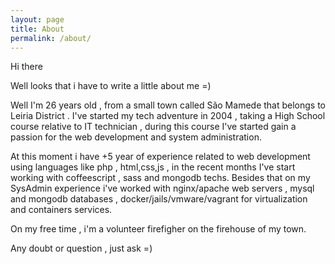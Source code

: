 ```yaml
---
layout: page
title: About
permalink: /about/
---
```


Hi there

Well looks that i have to write a little about me =)

Well I'm 26 years old , from a small town called São Mamede that belongs to Leiria District . I've started my tech adventure in 2004 , taking a High School course relative to IT technician , during this course I've started gain a passion for the web development and system administration.

At this moment i have +5 year of experience related to web development using languages like php , html,css,js , in the recent months I've start working with coffeescript , sass and mongodb techs. Besides that on my SysAdmin experience i've worked with nginx/apache web servers , mysql and mongodb databases , docker/jails/vmware/vagrant for virtualization and containers services.

On my free time , i'm a volunteer firefigher on the firehouse of my town.

Any doubt or question , just ask =)